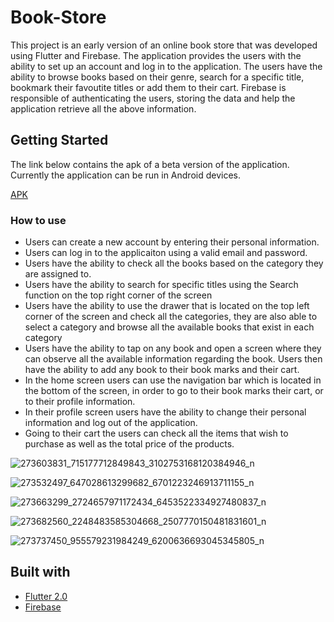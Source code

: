 # Book-Store

This project is an early version of an online book store that was developed using Flutter and Firebase. The application provides the users with the ability to set up an account and log in to the application. The users have the ability to browse books based on their genre, search for a specific title, bookmark their favoutite titles or add them to their cart. Firebase is responsible of authenticating the users, storing the data and help the application retrieve all the above information.

## Getting Started

The link below contains the apk of a beta version of the application. Currently the application can be run in Android devices.

[APK](https://drive.google.com/file/d/1V13DqAve5tYxhHxd4n6ikOjNHRVF3bji/view?usp=sharing)

### How to use

- Users can create a new account by entering their personal information.
- Users can log in to the applicaiton using a valid email and password.
- Users have the ability to check all the books based on the category they are assigned to.
- Users have the ability to search for specific titles using the Search function on the top right corner of the screen
- Users have the ability to use the drawer that is located on the top left corner of the screen and check all the categories, they are also able to select a category and browse    all the available books that exist in each category
- Users have the ability to tap on any book and open a screen where they can observe all the available information regarding the book. Users then have the ability to add any book to their book marks and their cart.
- In the home screen users can use the navigation bar which is located in the bottom of the screen, in order to go to their book marks their cart, or to their profile information.
- In their profile screen users have the ability to change their personal information and log out of the application.
- Going to their cart the users can check all the items that wish to purchase as well as the total price of the products. 



![273603831_715177712849843_3102753168120384946_n](https://user-images.githubusercontent.com/99279342/153777592-dcd85aaf-1b28-4f69-bf9e-f289809e1708.jpg)

![273532497_647028613299682_6701223246913711155_n](https://user-images.githubusercontent.com/99279342/153777671-d2b8519d-c4cd-4b18-8fe8-54024a0dedb1.jpg)


![273663299_2724657971172434_6453522334927480837_n](https://user-images.githubusercontent.com/99279342/153777619-4fd6248c-b6b5-4d90-9018-f407cd8aaa40.jpg)

![273682560_2248483585304668_2507770150481831601_n](https://user-images.githubusercontent.com/99279342/153777621-56c330af-5f9e-4602-b230-b80e3d622c3c.jpg)

![273737450_955579231984249_6200636693045345805_n](https://user-images.githubusercontent.com/99279342/153777624-9d5d5bf9-a25e-4903-8069-4237f1b27472.jpg)


## Built with

* [Flutter 2.0](https://flutter.dev/?gclid=CjwKCAiA6Y2QBhAtEiwAGHybPcVyifrnxlpAIyg2l9Oaow79u_W2-IJoxEPYWu8zdTVh0qYXMAEtvxoC2LUQAvD_BwE&gclsrc=aw.ds)
* [Firebase](https://firebase.google.com)
